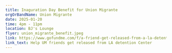 ```yaml
---
title: Inaguration Day Benefit for Union Migrante
orgOrBandName: Union Migrante
date: 2025-01-20
time: 4pm - 11pm
location: BJ's Lounge
flyer: union_migrante_benefit.jpeg
link: https://www.gofundme.com/f/a-friend-get-released-from-a-la-detention-center
link_text: Help UM friends get released from LA detention Center
---
```


